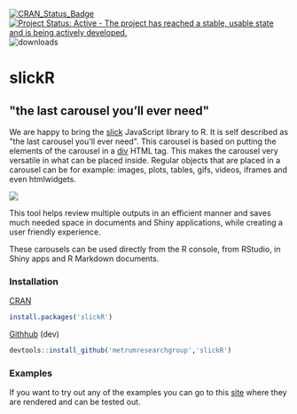 [![CRAN\_Status\_Badge](https://www.r-pkg.org/badges/version/slickR)](https://cran.r-project.org/package=slickR)
[![Project Status: Active - The project has reached a stable, usable state and is being actively developed.](http://www.repostatus.org/badges/0.1.0/active.svg)](http://www.repostatus.org/#active) 
![downloads](http://cranlogs.r-pkg.org/badges/grand-total/slickR)

# slickR

## "the last carousel you’ll ever need"

We are happy to bring the [slick](http://kenwheeler.github.io/slick/) JavaScript library to R. It is self described as "the last carousel you'll ever need". This carousel is based on putting the elements of the carousel in a [div](https://www.w3schools.com/tags/tag_div.asp) HTML tag. This makes the carousel very versatile in what can be placed inside. Regular objects that are placed in a carousel can be for example: images, plots, tables, gifs, videos, iframes and even htmlwidgets.

![](https://raw.githubusercontent.com/yonicd/slickR/master/Miscellaneous/Multimedia/gif/slickRnestingWidgets.gif)

This tool helps review multiple outputs in an efficient manner and saves much needed space in documents and Shiny applications, while creating a user friendly experience.

These carousels can be used directly from the R console, from RStudio, in Shiny apps and R Markdown documents.

### Installation
[CRAN](https://cran.r-project.org/web/packages/slickR/index.html)
```r
install.packages('slickR')
```

[Githhub](https://github.com/metrumresearchgroup/slickR) (dev)
```r
devtools::install_github('metrumresearchgroup','slickR')
```

### Examples
If you want to try out any of the examples you can go to this [site](metrumresearchgroup.github.io/slickR) where they are rendered and can be tested out.